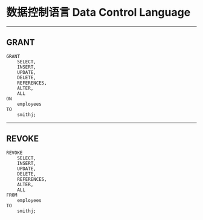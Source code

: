 # 数据控制语言 Data Control Language

---
## GRANT
```
GRANT 
    SELECT, 
    INSERT, 
    UPDATE, 
    DELETE,
    REFERENCES,
    ALTER,
    ALL
ON 
    employees 
TO 
    smithj;
```
---
## REVOKE
```
REVOKE
    SELECT, 
    INSERT, 
    UPDATE, 
    DELETE,
    REFERENCES,
    ALTER,
    ALL
FROM 
    employees 
TO 
    smithj;
```